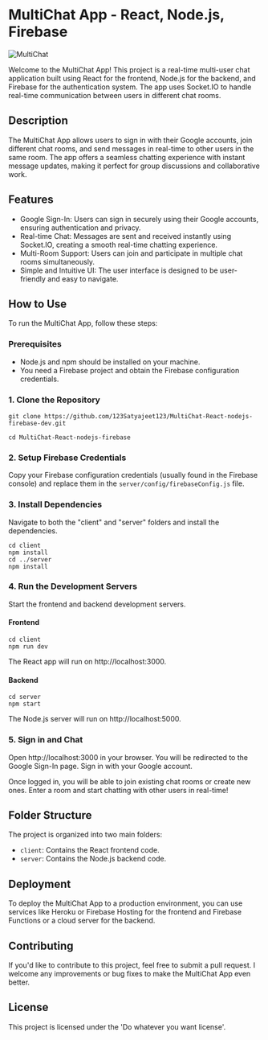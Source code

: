# MultiChat App - React, Node.js, Firebase

![MultiChat](images/multichat.png)

Welcome to the MultiChat App! This project is a real-time multi-user chat application built using React for the frontend, Node.js for the backend, and Firebase for the authentication system. The app uses Socket.IO to handle real-time communication between users in different chat rooms.

## Description

The MultiChat App allows users to sign in with their Google accounts, join different chat rooms, and send messages in real-time to other users in the same room. The app offers a seamless chatting experience with instant message updates, making it perfect for group discussions and collaborative work.

## Features

- Google Sign-In: Users can sign in securely using their Google accounts, ensuring authentication and privacy.
- Real-time Chat: Messages are sent and received instantly using Socket.IO, creating a smooth real-time chatting experience.
- Multi-Room Support: Users can join and participate in multiple chat rooms simultaneously.
- Simple and Intuitive UI: The user interface is designed to be user-friendly and easy to navigate.

## How to Use

To run the MultiChat App, follow these steps:

### Prerequisites

- Node.js and npm should be installed on your machine.
- You need a Firebase project and obtain the Firebase configuration credentials.

### 1. Clone the Repository
```
git clone https://github.com/123Satyajeet123/MultiChat-React-nodejs-firebase-dev.git

cd MultiChat-React-nodejs-firebase
```

### 2. Setup Firebase Credentials

Copy your Firebase configuration credentials (usually found in the Firebase console) and replace them in the `server/config/firebaseConfig.js` file.

### 3. Install Dependencies

Navigate to both the "client" and "server" folders and install the dependencies.

```
cd client
npm install
cd ../server
npm install
```


### 4. Run the Development Servers

Start the frontend and backend development servers.

#### Frontend

```
cd client
npm run dev
```


The React app will run on http://localhost:3000.

#### Backend

```
cd server
npm start
```


The Node.js server will run on http://localhost:5000.

### 5. Sign in and Chat

Open http://localhost:3000 in your browser. You will be redirected to the Google Sign-In page. Sign in with your Google account.

Once logged in, you will be able to join existing chat rooms or create new ones. Enter a room and start chatting with other users in real-time!

## Folder Structure

The project is organized into two main folders:

- `client`: Contains the React frontend code.
- `server`: Contains the Node.js backend code.

## Deployment

To deploy the MultiChat App to a production environment, you can use services like Heroku or Firebase Hosting for the frontend and Firebase Functions or a cloud server for the backend.

## Contributing

If you'd like to contribute to this project, feel free to submit a pull request. I welcome any improvements or bug fixes to make the MultiChat App even better.

## License

This project is licensed under the 'Do whatever you want license'.

